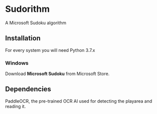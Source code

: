 # Sudorithm
A Microsoft Sudoku algorithm
## Installation
For every system you will need Python 3.7.x
### Windows
Download **Microsoft Sudoku** from Microsoft Store.
## Dependencies
PaddleOCR, the pre-trained OCR AI used for detecting the playarea and reading it.
